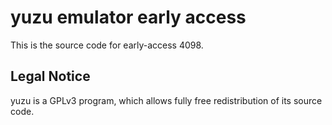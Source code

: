 yuzu emulator early access
=============

This is the source code for early-access 4098.

## Legal Notice

yuzu is a GPLv3 program, which allows fully free redistribution of its source code.